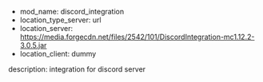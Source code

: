 - mod_name: discord_integration
- location_type_server: url
- location_server: https://media.forgecdn.net/files/2542/101/DiscordIntegration-mc1.12.2-3.0.5.jar
- location_client: dummy

description: 
integration for discord server
